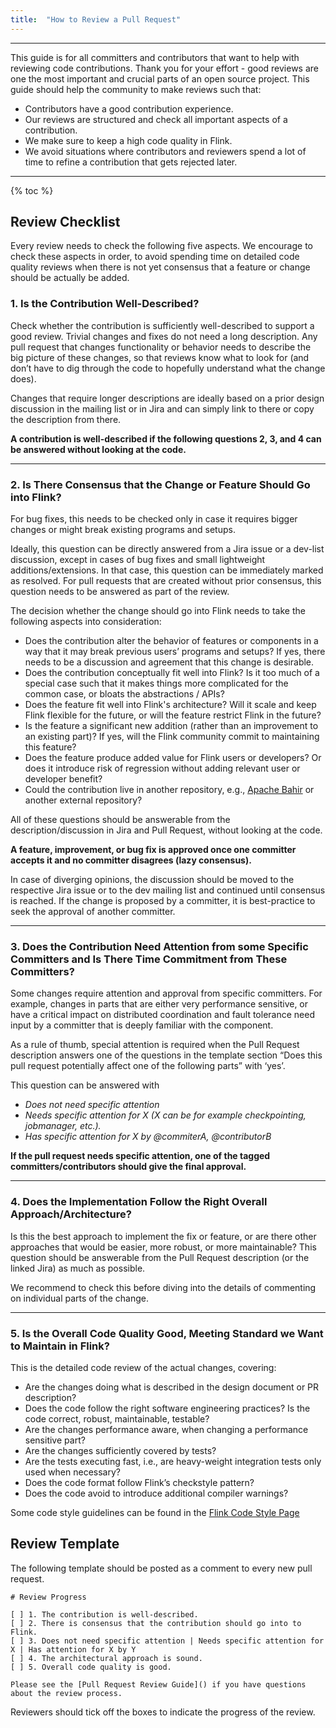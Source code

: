 ```yaml
---
title:  "How to Review a Pull Request"
---
```


<hr />

This guide is for all committers and contributors that want to help with reviewing code contributions. Thank you for your effort - good reviews are one the most important and crucial parts of an open source project. This guide should help the community to make reviews such that:

* Contributors have a good contribution experience.
* Our reviews are structured and check all important aspects of a contribution.
* We make sure to keep a high code quality in Flink.
* We avoid situations where contributors and reviewers spend a lot of time to refine a contribution that gets rejected later.

----

{% toc %}

## Review Checklist

Every review needs to check the following five aspects. We encourage to check these aspects in order, to avoid spending time on detailed code quality reviews when there is not yet consensus that a feature or change should be actually be added.

### 1. Is the Contribution Well-Described?

Check whether the contribution is sufficiently well-described to support a good review. Trivial changes and fixes do not need a long description. Any pull request that changes functionality or behavior needs to describe the big picture of these changes, so that reviews know what to look for (and don’t have to dig through the code to hopefully understand what the change does).

Changes that require longer descriptions are ideally based on a prior design discussion in the mailing list or in Jira and can simply link to there or copy the description from there. 

**A contribution is well-described if the following questions 2, 3, and 4 can be answered without looking at the code.**

-----

### 2. Is There Consensus that the Change or Feature Should Go into Flink?

For bug fixes, this needs to be checked only in case it requires bigger changes or might break existing programs and setups.

Ideally, this question can be directly answered from a Jira issue or a dev-list discussion, except in cases of bug fixes and small lightweight additions/extensions. In that case, this question can be immediately marked as resolved. For pull requests that are created without prior consensus, this question needs to be answered as part of the review.

The decision whether the change should go into Flink needs to take the following aspects into consideration:

* Does the contribution alter the behavior of features or components in a way that it may break previous users’ programs and setups? If yes, there needs to be a discussion and agreement that this change is desirable.
* Does the contribution conceptually fit well into Flink? Is it too much of a special case such that it makes things more complicated for the common case, or bloats the abstractions / APIs?
* Does the feature fit well into Flink's architecture? Will it scale and keep Flink flexible for the future, or will the feature restrict Flink in the future?
* Is the feature a significant new addition (rather than an improvement to an existing part)? If yes, will the Flink community commit to maintaining this feature?
* Does the feature produce added value for Flink users or developers? Or does it introduce risk of regression without adding relevant user or developer benefit?
* Could the contribution live in another repository, e.g., [Apache Bahir](https://bahir.apache.org) or another external repository?

All of these questions should be answerable from the description/discussion in Jira and Pull Request, without looking at the code.

**A feature, improvement, or bug fix is approved once one committer accepts it and no committer disagrees (lazy consensus).** 

In case of diverging opinions, the discussion should be moved to the respective Jira issue or to the dev mailing list and continued until consensus is reached. If the change is proposed by a committer, it is best-practice to seek the approval of another committer. 

-----

### 3. Does the Contribution Need Attention from some Specific Committers and Is There Time Commitment from These Committers?

Some changes require attention and approval from specific committers. For example, changes in parts that are either very performance sensitive, or have a critical impact on distributed coordination and fault tolerance need input by a committer that is deeply familiar with the component.

As a rule of thumb, special attention is required when the Pull Request description answers one of the questions in the template section “Does this pull request potentially affect one of the following parts” with ‘yes’.

This question can be answered with

* *Does not need specific attention*
* *Needs specific attention for X (X can be for example checkpointing, jobmanager, etc.).*
* *Has specific attention for X by @commiterA, @contributorB*

**If the pull request needs specific attention, one of the tagged committers/contributors should give the final approval.**

----

### 4. Does the Implementation Follow the Right Overall Approach/Architecture?

Is this the best approach to implement the fix or feature, or are there other approaches that would be easier, more robust, or more maintainable?
This question should be answerable from the Pull Request description (or the linked Jira) as much as possible.

We recommend to check this before diving into the details of commenting on individual parts of the change.

----

### 5. Is the Overall Code Quality Good, Meeting Standard we Want to Maintain in Flink?

This is the detailed code review of the actual changes, covering:

* Are the changes doing what is described in the design document or PR description?
* Does the code follow the right software engineering practices? Is the code correct, robust, maintainable, testable?
* Are the changes performance aware, when changing a performance sensitive part?
* Are the changes sufficiently covered by tests?
* Are the tests executing fast, i.e., are heavy-weight integration tests only used when necessary?
* Does the code format follow Flink’s checkstyle pattern?
* Does the code avoid to introduce additional compiler warnings?

Some code style guidelines can be found in the [Flink Code Style Page](https://flink.apache.org/contribute-code.html#code-style)

## Review Template

The following template should be posted as a comment to every new pull request. 

```
# Review Progress

[ ] 1. The contribution is well-described.
[ ] 2. There is consensus that the contribution should go into to Flink.
[ ] 3. Does not need specific attention | Needs specific attention for X | Has attention for X by Y
[ ] 4. The architectural approach is sound.
[ ] 5. Overall code quality is good.

Please see the [Pull Request Review Guide]() if you have questions about the review process.
```

Reviewers should tick off the boxes to indicate the progress of the review.